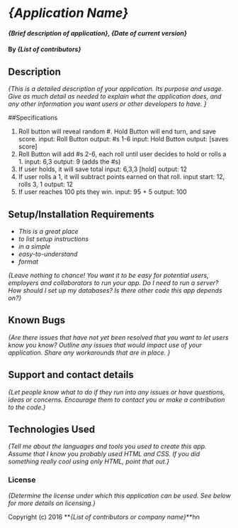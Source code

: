 # _{Application Name}_

#### _{Brief description of application}, {Date of current version}_

#### By _**{List of contributors}**_

## Description

_{This is a detailed description of your application. Its purpose and usage.  Give as much detail as needed to explain what the application does, and any other information you want users or other developers to have. }_

##Specifications

1. Roll button will reveal random #. Hold Button will end turn, and save score.
  input: Roll Button
  output: #s 1-6
  input: Hold Button
  output: [saves score]
2. Roll Button will add #s 2-6, each roll until user decides to hold or rolls a 1.
  input: 6,3
  output: 9 (adds the #s)
3. If user holds, it will save total
  input: 6,3,3 [hold]
  output: 12
4. If user rolls a 1, it will subtract points earned on that roll.
  input start: 12, rolls 3, 1
  output: 12
5. If user reaches 100 pts they win.
  input: 95 + 5
  output: 100


## Setup/Installation Requirements

* _This is a great place_
* _to list setup instructions_
* _in a simple_
* _easy-to-understand_
* _format_

_{Leave nothing to chance! You want it to be easy for potential users, employers and collaborators to run your app. Do I need to run a server? How should I set up my databases? Is there other code this app depends on?}_

## Known Bugs

_{Are there issues that have not yet been resolved that you want to let users know you know?  Outline any issues that would impact use of your application.  Share any workarounds that are in place. }_

## Support and contact details

_{Let people know what to do if they run into any issues or have questions, ideas or concerns.  Encourage them to contact you or make a contribution to the code.}_

## Technologies Used

_{Tell me about the languages and tools you used to create this app. Assume that I know you probably used HTML and CSS. If you did something really cool using only HTML, point that out.}_

### License

*{Determine the license under which this application can be used.  See below for more details on licensing.}*

Copyright (c) 2016 **_{List of contributors or company name}_**hn
